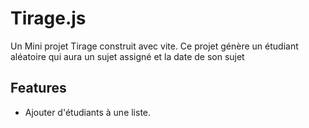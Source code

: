 # Tirage.js
Un Mini projet Tirage construit avec vite.
Ce projet génère un étudiant aléatoire qui aura un sujet assigné et la date de son sujet 
## Features     
- Ajouter d'étudiants à une liste.
